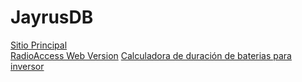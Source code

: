 # JayrusDB
[Sitio Principal](https://jayrus10.github.io/JayrusDB/)  
[RadioAccess Web Version](https://jayrus10.github.io/JayrusDB/com.jayrus10.revolutionradio/Web/)
[Calculadora de duración de baterias para inversor](https://jayrus10.github.io/JayrusDB/battery.html)
